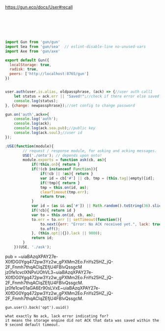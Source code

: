 https://gun.eco/docs/User#recall





```javascript



```

```javascript



```


```javascript



```


```javascript
import Gun from 'gun/gun'
import Sea from 'gun/sea'  // eslint-disable-line no-unused-vars
import Axe from 'gun/axe'

export default Gun({
  localStorage: true,
  radisk: true,
  peers: ['http://localhost:8765/gun']
})


```



```javascript

user.auth(user.is.alias, oldpassphrase, (ack) => {//user auth call1
    let status = ack.err || "Saved!";//check if there error else saved message.
    console.log(status);
}, {change: newpassphrase});//set config to change password

```




```javascript
gun.on('auth',ack=>{
    console.log('auth');
    console.log(ack);
    console.log(ack.sea.pub);//public key
    console.log(ack.soul);//user id
});

```


```javascript
;USE(function(module){
        // request / response module, for asking and acking messages.
        USE('./onto'); // depends upon onto!
        module.exports = function ask(cb, as){
            if(!this.on){ return }
            if(!(cb instanceof Function)){
                if(!cb || !as){ return }
                var id = cb['#'] || cb, tmp = (this.tag||empty)[id];
                if(!tmp){ return }
                tmp = this.on(id, as);
                clearTimeout(tmp.err);
                return true;
            }
            var id = (as && as['#']) || Math.random().toString(36).slice(2);
            if(!cb){ return id }
            var to = this.on(id, cb, as);
            to.err = to.err || setTimeout(function(){
                to.next({err: "Error: No ACK received yet.", lack: true});
                to.off();
            }, (this.opt||{}).lack || 9000);
            return id;
        }
    })(USE, './ask');
```

pub = ~uiaBAzqXPAY27e-X0fDG0Ygq472pw3Yz2w_gPXMm2Eo.FnYs25HZ_jQ-2F_Fnmh7thqACIqZEfjU4FBIvQssgcM
jz0fe1cvclXNPxUOhVL3~uiaBAzqXPAY27e-X0fDG0Ygq472pw3Yz2w_gPXMm2Eo.FnYs25HZ_jQ-2F_Fnmh7thqACIqZEfjU4FBIvQssgcM.
jz0fe1cw01aGA6Er90sLVxE~uiaBAzqXPAY27e-X0fDG0Ygq472pw3Yz2w_gPXMm2Eo.FnYs25HZ_jQ-2F_Fnmh7thqACIqZEfjU4FBIvQssgcM.

```
gun.user().back('opt').uuid()
```

```
what exactly No ack, lack error indicating for?
it means the storage engine did not ACK that data was saved within the 9 second default timeout.
```
